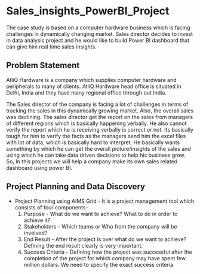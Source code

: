 # Sales_insights_PowerBI_Project

The case study is based on a computer hardware business which is facing challenges in dynamically changing market. Sales director decides to invest in data analysis project and he would like to build Power BI dashboard that can give him real time sales insights.

## Problem Statement

AtliQ Hardware is a company which supplies computer hardware and peripherals to many of clients. AtliQ Hardware head office is situated in Delhi, India and they have many regional office through out India.

The Sales director of the company is facing a lot of challenges in terms of tracking the sales in this dynamically growing market. Also, the overall sales was declining. The sales director get the report on the sales from managers of different regions which is basically happening verbally. He also cannot verify the report which he is receiving verbally is correct or not. Its basically tough for him to verify the facts as the managers send him the excel files with lot of data, which is basically hard to interpret. He basically wants something by which he can get the overall picture/insights of the sales and using which he can take data driven decisions to help his business grow. So, In this projects we will help a company make its own sales related dashboard using power BI.

## Project Planning and Data Discovery

* Project Planning using AIMS Grid -
  It is a project management tool which consists of four components-
  1. Purpose - What do we want to achieve? What to do in order to achieve it?
  2. Stakeholders - Which teams or Who from the company will be involved?
  3. End Result - After the project is over what do we want to achieve? Defining the end result clearly is very important.
  4. Success Criteria - Defining how the project was successful after the completion of the project for which company may have spent few million dollars. We need to specify the exact success criteria
        
